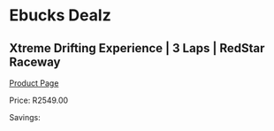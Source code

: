 
# Ebucks Dealz
## Xtreme Drifting Experience | 3 Laps | RedStar Raceway
[Product Page](https://www.ebucks.com/web/shop/productSelected.do?prodId=1085599565&catId=908594260)

Price: R2549.00

Savings: 


	